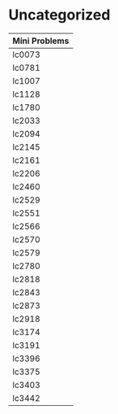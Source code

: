 # Uncategorized

| Mini Problems |
| ------------- |
| lc0073        |
| lc0781        |
| lc1007        |
| lc1128        |
| lc1780        |
| lc2033        |
| lc2094        |
| lc2145        |
| lc2161        |
| lc2206        |
| lc2460        |
| lc2529        |
| lc2551        |
| lc2566        |
| lc2570        |
| lc2579        |
| lc2780        |
| lc2818        |
| lc2843        |
| lc2873        |
| lc2918        |
| lc3174        |
| lc3191        |
| lc3396        |
| lc3375        |
| lc3403        |
| lc3442        |
